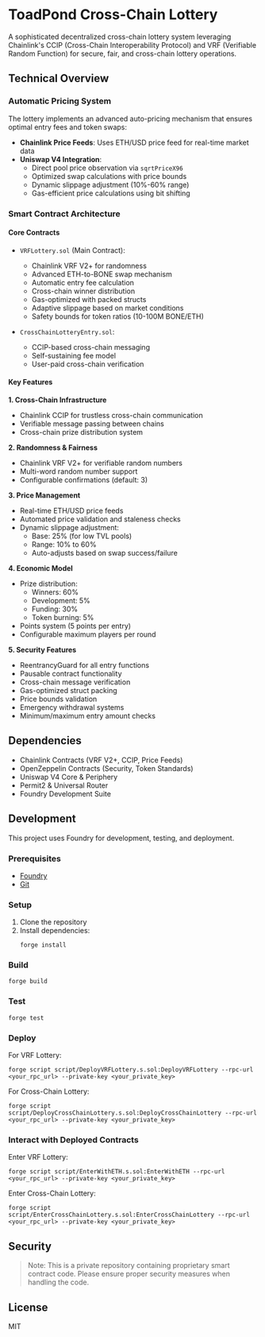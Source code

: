 # ToadPond Cross-Chain Lottery

A sophisticated decentralized cross-chain lottery system leveraging Chainlink's CCIP (Cross-Chain Interoperability Protocol) and VRF (Verifiable Random Function) for secure, fair, and cross-chain lottery operations.

## Technical Overview

### Automatic Pricing System
The lottery implements an advanced auto-pricing mechanism that ensures optimal entry fees and token swaps:

- **Chainlink Price Feeds**: Uses ETH/USD price feed for real-time market data
- **Uniswap V4 Integration**: 
  - Direct pool price observation via `sqrtPriceX96`
  - Optimized swap calculations with price bounds
  - Dynamic slippage adjustment (10%-60% range)
  - Gas-efficient price calculations using bit shifting

### Smart Contract Architecture

#### Core Contracts
- `VRFLottery.sol` (Main Contract):
  - Chainlink VRF V2+ for randomness
  - Advanced ETH-to-BONE swap mechanism
  - Automatic entry fee calculation
  - Cross-chain winner distribution
  - Gas-optimized with packed structs
  - Adaptive slippage based on market conditions
  - Safety bounds for token ratios (10-100M BONE/ETH)

- `CrossChainLotteryEntry.sol`:
  - CCIP-based cross-chain messaging
  - Self-sustaining fee model
  - User-paid cross-chain verification

#### Key Features

**1. Cross-Chain Infrastructure**
- Chainlink CCIP for trustless cross-chain communication
- Verifiable message passing between chains
- Cross-chain prize distribution system

**2. Randomness & Fairness**
- Chainlink VRF V2+ for verifiable random numbers
- Multi-word random number support
- Configurable confirmations (default: 3)

**3. Price Management**
- Real-time ETH/USD price feeds
- Automated price validation and staleness checks
- Dynamic slippage adjustment:
  - Base: 25% (for low TVL pools)
  - Range: 10% to 60%
  - Auto-adjusts based on swap success/failure

**4. Economic Model**
- Prize distribution:
  - Winners: 60%
  - Development: 5%
  - Funding: 30%
  - Token burning: 5%
- Points system (5 points per entry)
- Configurable maximum players per round

**5. Security Features**
- ReentrancyGuard for all entry functions
- Pausable contract functionality
- Cross-chain message verification
- Gas-optimized struct packing
- Price bounds validation
- Emergency withdrawal systems
- Minimum/maximum entry amount checks

## Dependencies

- Chainlink Contracts (VRF V2+, CCIP, Price Feeds)
- OpenZeppelin Contracts (Security, Token Standards)
- Uniswap V4 Core & Periphery
- Permit2 & Universal Router
- Foundry Development Suite

## Development

This project uses Foundry for development, testing, and deployment.

### Prerequisites

- [Foundry](https://book.getfoundry.sh/getting-started/installation)
- [Git](https://git-scm.com/downloads)

### Setup

1. Clone the repository
2. Install dependencies:
   ```shell
   forge install
   ```

### Build

```shell
forge build
```

### Test

```shell
forge test
```

### Deploy

For VRF Lottery:
```shell
forge script script/DeployVRFLottery.s.sol:DeployVRFLottery --rpc-url <your_rpc_url> --private-key <your_private_key>
```

For Cross-Chain Lottery:
```shell
forge script script/DeployCrossChainLottery.s.sol:DeployCrossChainLottery --rpc-url <your_rpc_url> --private-key <your_private_key>
```

### Interact with Deployed Contracts

Enter VRF Lottery:
```shell
forge script script/EnterWithETH.s.sol:EnterWithETH --rpc-url <your_rpc_url> --private-key <your_private_key>
```

Enter Cross-Chain Lottery:
```shell
forge script script/EnterCrossChainLottery.s.sol:EnterCrossChainLottery --rpc-url <your_rpc_url> --private-key <your_private_key>
```

## Security

> Note: This is a private repository containing proprietary smart contract code. Please ensure proper security measures when handling the code.

## License

MIT
